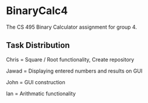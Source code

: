 # BinaryCalc4
The CS 495 Binary Calculator assignment for group 4.

## Task Distribution
Chris = Square / Root functionality, Create repository

Jawad = Displaying entered numbers and results on GUI

John  = GUI construction

Ian   = Arithmatic functionality

